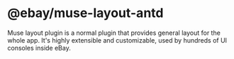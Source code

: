 # @ebay/muse-layout-antd
Muse layout plugin is a normal plugin that provides general layout for the whole app. It's highly extensible and customizable, used by hundreds of UI consoles inside eBay.
